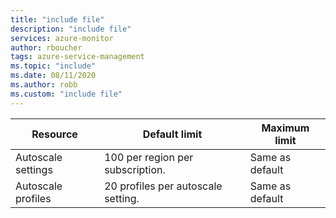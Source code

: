 ```yaml
---
title: "include file" 
description: "include file" 
services: azure-monitor
author: rboucher
tags: azure-service-management
ms.topic: "include"
ms.date: 08/11/2020
ms.author: robb
ms.custom: "include file"
---
```


| Resource | Default limit | Maximum limit |
| --- | --- | --- |
| Autoscale settings |100 per region per subscription. | Same as default |
| Autoscale profiles |20 profiles per autoscale setting. | Same as default |


